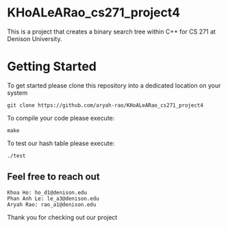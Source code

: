 # KHoALeARao_cs271_project4
This is a project that creates a binary search tree within C++ for CS 271 at Denison University.

# Getting Started
To get started please clone this repository into a dedicated location on your system

``git clone https://github.com/aryah-rao/KHoALeARao_cs271_project4``

To compile your code please execute:

``make``

To test our hash table please execute:

``./test``

## Feel free to reach out

    Khoa Ho: ho_d1@denison.edu
    Phan Anh Le: le_a3@denison.edu
    Aryah Rao: rao_a1@denison.edu

Thank you for checking out our project 
